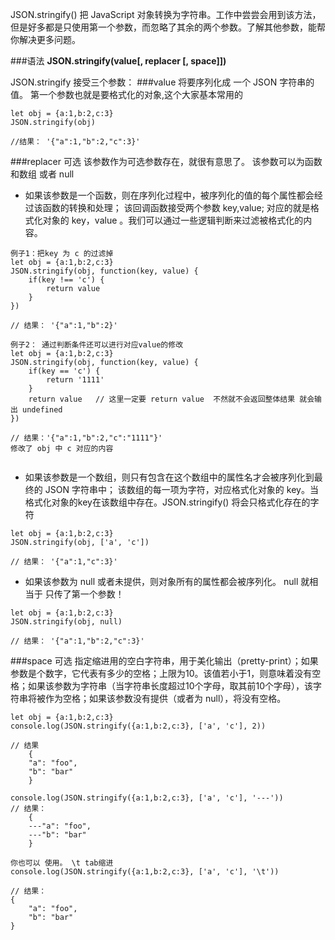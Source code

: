 <!-- ---
title: JSON.stringify()
date: 2020-11-29
categories: 
 - 前端
tags:
 - javaScript
--- -->

JSON.stringify() 把 JavaScript 对象转换为字符串。工作中尝尝会用到该方法，但是好多都是只使用第一个参数，而忽略了其余的两个参数。了解其他参数，能帮你解决更多问题。

###语法
**JSON.stringify(value[, replacer [, space]])**

JSON.stringify 接受三个参数：
###value
将要序列化成 一个 JSON 字符串的值。
第一个参数也就是要格式化的对象,这个大家基本常用的
```
let obj = {a:1,b:2,c:3}
JSON.stringify(obj)

//结果： '{"a":1,"b":2,"c":3}'
```


###replacer 可选
该参数作为可选参数存在，就很有意思了。 该参数可以为函数和数组 或者 null
+ 如果该参数是一个函数，则在序列化过程中，被序列化的值的每个属性都会经过该函数的转换和处理；
该回调函数接受两个参数 key,value; 对应的就是格式化对象的 key，value 。我们可以通过一些逻辑判断来过滤被格式化的内容。

```
例子1：把key 为 c 的过滤掉
let obj = {a:1,b:2,c:3}
JSON.stringify(obj, function(key, value) {
    if(key !== 'c') {
        return value
    }
})

// 结果： '{"a":1,"b":2}'

例子2： 通过判断条件还可以进行对应value的修改
let obj = {a:1,b:2,c:3}
JSON.stringify(obj, function(key, value) {
    if(key == 'c') {
        return '1111'
    }
    return value   // 这里一定要 return value  不然就不会返回整体结果 就会输出 undefined
})

// 结果：'{"a":1,"b":2,"c":"1111"}'
修改了 obj 中 c 对应的内容


```
+ 如果该参数是一个数组，则只有包含在这个数组中的属性名才会被序列化到最终的 JSON 字符串中；
该数组的每一项为字符，对应格式化对象的 key。当格式化对象的key在该数组中存在。JSON.stringify() 将会只格式化存在的字符
```
let obj = {a:1,b:2,c:3}
JSON.stringify(obj, ['a', 'c'])

// 结果： '{"a":1,"c":3}'
```
+ 如果该参数为 null 或者未提供，则对象所有的属性都会被序列化。
null 就相当于 只传了第一个参数！

```
let obj = {a:1,b:2,c:3}
JSON.stringify(obj, null)

// 结果： '{"a":1,"b":2,"c":3}'
```

###space 可选
指定缩进用的空白字符串，用于美化输出（pretty-print）；如果参数是个数字，它代表有多少的空格；上限为10。该值若小于1，则意味着没有空格；如果该参数为字符串（当字符串长度超过10个字母，取其前10个字母），该字符串将被作为空格；如果该参数没有提供（或者为 null），将没有空格。
```
let obj = {a:1,b:2,c:3}
console.log(JSON.stringify({a:1,b:2,c:3}, ['a', 'c'], 2))

// 结果
    {
    "a": "foo",
    "b": "bar"
    }

console.log(JSON.stringify({a:1,b:2,c:3}, ['a', 'c'], '---'))
// 结果：
    {
    ---"a": "foo",
    ---"b": "bar"
    }

你也可以 使用。 \t tab缩进
console.log(JSON.stringify({a:1,b:2,c:3}, ['a', 'c'], '\t'))

// 结果：
{
	"a": "foo",
	"b": "bar"
}
```